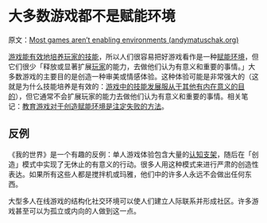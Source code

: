 # 大多数游戏都不是赋能环境

原文：[Most games aren’t enabling environments (andymatuschak.org)](https://notes.andymatuschak.org/z6DCZK1JtHU3waXWTk5UbNt3kXU4WRT9EwNND)

[游戏能有效地培养玩家的技能](https://notes.andymatuschak.org/z2J6v5xtfJaeW5KFF6fNwkHxLWQonxuUA5ndg)，所以人们很容易把好游戏看作是一种[赋能环境](https://notes.andymatuschak.org/z3DaBP4vN1dutjUgrk3jbEeNxScccvDCxDgXe)，但它们很少「释放或显著扩展[玩家](https://notes.andymatuschak.org/z6DCZK1JtHU3waXWTk5UbNt3kXU4WRT9EwNND)的能力，去做他们认为有意义和重要的事情。」大多数游戏的主要目的是创造一种审美或情感体验。这种体验可能是非常强大的（这就是为什么技能培养是有效的：[游戏中的技能发展服从于其他有内在意义的目的](https://notes.andymatuschak.org/zeb2g4gblphxgkzavqq7v7iuqe5b8jghnfkw)），但它通常不会扩展玩家的能力去做他们认为有意义和重要的事情。相关笔记：[教育游戏对于创造赋能环境是注定失败的方法](https://notes.andymatuschak.org/z7wPt3dxX5hp6LK3PLUBTJXxk7kAhMuh8UDck)。

## 反例

《我的世界》是一个有趣的反例：单人游戏体验包含大量的[认知支架](https://notes.andymatuschak.org/z8ZWYXFwXV38qiCgRx7zf2ySy9WCxWvcizNVr)，随后在「创造」模式中实现了无休止的有意义的行动。很多人用这种模式来进行严肃的创造性表达。如果所有这些人都是搅拌机或玛雅，他们中的许多人永远不会做出任何东西。

大型多人在线游戏的结构化社交环境可以使人们建立人际联系并形成社区。许多游戏甚至可以为孤立或内向的人做到这一点。